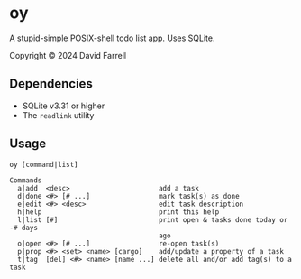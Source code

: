 oy
==
A stupid-simple POSIX-shell todo list app. Uses SQLite.

Copyright © 2024 David Farrell

Dependencies
------------
- SQLite v3.31 or higher
- The `readlink` utility 

Usage
-----

    oy [command|list]
    
    Commands
      a|add  <desc>                      add a task
      d|done <#> [# ...]                 mark task(s) as done
      e|edit <#> <desc>                  edit task description
      h|help                             print this help
      l|list [#]                         print open & tasks done today or -# days
                                         ago
      o|open <#> [# ...]                 re-open task(s)
      p|prop <#> <set> <name> [cargo]    add/update a property of a task
      t|tag  [del] <#> <name> [name ...] delete all and/or add tag(s) to a task
